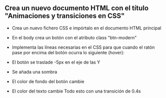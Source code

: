 ## Crea un nuevo documento HTML con el título "Animaciones y transiciones en CSS"

- Crea un nuevo fichero CSS e impórtalo en el documento HTML principal
- En el body crea un botón con el atributo class "btn-modern"

- Implementa las líneas necesarias en el CSS para que cuando el ratón pase por encima del botón ocurra lo siguiente (hover):
- El botón se traslade -5px en el eje de las Y
- Se añada una sombra
- El color de fondo del botón cambie
- El color del texto cambie
Todo esto con una transición de 0.4s